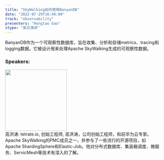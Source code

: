 ```yaml
---
title: "SkyWalking如何使用BanyanDB"
date: "2022-07-29T16:40:00"
track: "observability"
presenters: "Hongtao Gao"
stype: "英文演讲"
---
```

BanyanDB作为一个可观察性数据库，旨在收集、分析和存储metrics、tracing和logging数据。它被设计用来处理Apache SkyWalking生成的可观察性数据。
 ### Speakers: 
 <img src="images/speaker/1078.png" width="200" /><br>高洪涛: tetrate.io, 创始工程师, 高洪涛，公司创始工程师，和前华为云专家。Apache SkyWalking的PMC成员之一，并参与了一些流行的开源项目，如Apache ShardingSphere和Elastic-Job。他对分布式数据库、集装箱调度、微服务、ServicMesh等技术有深入的了解。

 

